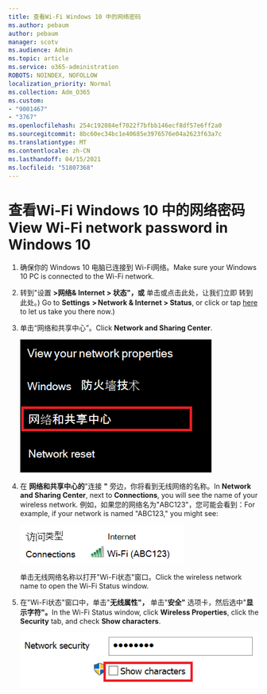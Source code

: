 ```yaml
---
title: 查看Wi-Fi Windows 10 中的网络密码
ms.author: pebaum
author: pebaum
manager: scotv
ms.audience: Admin
ms.topic: article
ms.service: o365-administration
ROBOTS: NOINDEX, NOFOLLOW
localization_priority: Normal
ms.collection: Adm_O365
ms.custom:
- "9001467"
- "3767"
ms.openlocfilehash: 254c192084ef7022f7bfbb146ecf8df57e6ff2a0
ms.sourcegitcommit: 8bc60ec34bc1e40685e3976576e04a2623f63a7c
ms.translationtype: MT
ms.contentlocale: zh-CN
ms.lasthandoff: 04/15/2021
ms.locfileid: "51807368"
---
```

# <a name="view-wi-fi-network-password-in-windows-10"></a><span data-ttu-id="e51e4-102">查看Wi-Fi Windows 10 中的网络密码</span><span class="sxs-lookup"><span data-stu-id="e51e4-102">View Wi-Fi network password in Windows 10</span></span>

1. <span data-ttu-id="e51e4-103">确保你的 Windows 10 电脑已连接到 Wi-Fi网络。</span><span class="sxs-lookup"><span data-stu-id="e51e4-103">Make sure your Windows 10 PC is connected to the Wi-Fi network.</span></span>

2. <span data-ttu-id="e51e4-104">转到"设置 **>网络& Internet > 状态"，或** 单击或点击此处，让我们立即 [](ms-settings:network?activationSource=GetHelp)转到此处。) </span><span class="sxs-lookup"><span data-stu-id="e51e4-104">Go to **Settings  > Network & Internet  > Status**, or click or tap [here](ms-settings:network?activationSource=GetHelp) to let us take you there now.)</span></span>

3. <span data-ttu-id="e51e4-105">单击“网络和共享中心”。</span><span class="sxs-lookup"><span data-stu-id="e51e4-105">Click **Network and Sharing Center**.</span></span>

    ![网络和共享中心。](media/network-sharing-center.png)

4. <span data-ttu-id="e51e4-107">在 **网络和共享中心的**"连接 **"** 旁边，你将看到无线网络的名称。</span><span class="sxs-lookup"><span data-stu-id="e51e4-107">In **Network and Sharing Center**, next to **Connections**, you will see the name of your wireless network.</span></span> <span data-ttu-id="e51e4-108">例如，如果您的网络名为"ABC123"，您可能会看到：</span><span class="sxs-lookup"><span data-stu-id="e51e4-108">For example, if your network is named "ABC123," you might see:</span></span>

    ![网络连接。](media/network-connections.png)

    <span data-ttu-id="e51e4-110">单击无线网络名称以打开"Wi-Fi状态"窗口。</span><span class="sxs-lookup"><span data-stu-id="e51e4-110">Click the wireless network name to open the Wi-Fi Status window.</span></span> 

5. <span data-ttu-id="e51e4-111">在"Wi-Fi状态"窗口中，单击"**无线属性"，** 单击"**安全"** 选项卡，然后选中"**显示字符"。**</span><span class="sxs-lookup"><span data-stu-id="e51e4-111">In the Wi-Fi Status window, click **Wireless Properties**, click the **Security** tab, and check **Show characters**.</span></span>

    ![显示Wi-Fi密码字符。](media/show-password-characters.png)

